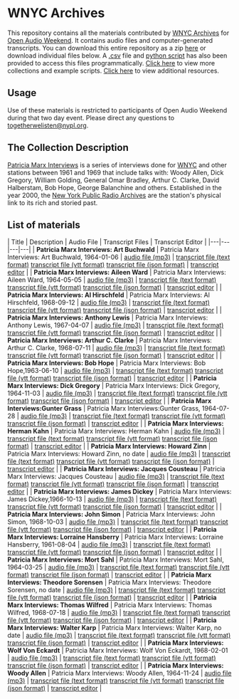 # WNYC Archives

This repository contains all the materials contributed by [WNYC Archives](http://www.wnyc.org/preservation/) for [Open Audio Weekend](https://github.com/nypl-openaudio/start-here). It contains audio files and computer-generated transcripts. You can download this entire repository as a zip [here](https://s3.amazonaws.com/togetherwelisten.nypl.org/data/data-wnyc.zip) or download individual files below. A [.csv](https://github.com/nypl-openaudio/data-wnyc/blob/master/manifest.csv) file and [python script](https://github.com/nypl-openaudio/data-wnyc/blob/master/get_materials.py) has also been provided to access this files programmatically. [Click here](https://github.com/nypl-openaudio/start-here/materials) to view more collections and example scripts. [Click here](https://github.com/nypl-openaudio/start-here#resources) to view additional resources.

## Usage
Use of these materials is restricted to participants of Open Audio Weekend during that two day event. Please direct any questions to [togetherwelisten@nypl.org](mailto:togetherwelisten@nypl.org).

## The Collection Description
[Patricia Marx Interviews](http://www.wnyc.org/shows/patricia-marx/) is a series of interviews done for [WNYC](http://www.wnyc.org/) and other stations between 1961 and 1969 that include talks with: Woody Allen, Dick Gregory, William Golding, General Omar Bradley, Arthur C. Clarke, David Halberstam, Bob Hope, George Balanchine and others. Established in the year 2000, the [New York Public Radio Archives](http://www.wnyc.org/series/archives-preservation/) are the station's physical link to its rich and storied past.

## List of materials
| Title | Description | Audio File | Transcript Files | Transcript Editor |
|---|---|---|---|
| **Patricia Marx Interviews: Art Buchwald** | Patricia Marx Interviews: Art Buchwald, 1964-01-06 | [audio file (mp3)](https://github.com/nypl-openaudio/data-wnyc/raw/master/audio/patricia-marx-interviews-art-buchwald.mp3) | [transcript file (text format)](https://github.com/nypl-openaudio/data-wnyc/raw/master/transcripts/text/patricia-marx-interviews-art-buchwald.text) [transcript file (vtt format)](https://github.com/nypl-openaudio/data-wnyc/raw/master/transcripts/vtt/patricia-marx-interviews-art-buchwald.vtt) [transcript file (json format)](https://github.com/nypl-openaudio/data-wnyc/raw/master/transcripts/json/patricia-marx-interviews-art-buchwald.json) | [transcript editor](https://opentranscript.herokuapp.com/transcripts/patricia-marx-interviews-art-buchwald) |
| **Patricia Marx Interviews: Aileen Ward** | Patricia Marx Interviews: Aileen Ward, 1964-05-05 | [audio file (mp3)](https://github.com/nypl-openaudio/data-wnyc/raw/master/audio/patricia-marx-interviews-aileen-ward.mp3) | [transcript file (text format)](https://github.com/nypl-openaudio/data-wnyc/raw/master/transcripts/text/patricia-marx-interviews-aileen-ward.text) [transcript file (vtt format)](https://github.com/nypl-openaudio/data-wnyc/raw/master/transcripts/vtt/patricia-marx-interviews-aileen-ward.vtt) [transcript file (json format)](https://github.com/nypl-openaudio/data-wnyc/raw/master/transcripts/json/patricia-marx-interviews-aileen-ward.json) | [transcript editor](https://opentranscript.herokuapp.com/transcripts/patricia-marx-interviews-aileen-ward) |
| **Patricia Marx Interviews: Al Hirschfeld** | Patricia Marx Interviews: Al Hirschfeld, 1968-09-12 | [audio file (mp3)](https://github.com/nypl-openaudio/data-wnyc/raw/master/audio/patricia-marx-interviews-al-hirschfeld.mp3) | [transcript file (text format)](https://github.com/nypl-openaudio/data-wnyc/raw/master/transcripts/text/patricia-marx-interviews-al-hirschfeld.text) [transcript file (vtt format)](https://github.com/nypl-openaudio/data-wnyc/raw/master/transcripts/vtt/patricia-marx-interviews-al-hirschfeld.vtt) [transcript file (json format)](https://github.com/nypl-openaudio/data-wnyc/raw/master/transcripts/json/patricia-marx-interviews-al-hirschfeld.json) | [transcript editor](https://opentranscript.herokuapp.com/transcripts/patricia-marx-interviews-al-hirschfeld) |
| **Patricia Marx Interviews: Anthony Lewis** | Patricia Marx Interviews: Anthony Lewis, 1967-04-07 | [audio file (mp3)](https://github.com/nypl-openaudio/data-wnyc/raw/master/audio/patricia-marx-interviews-anthony-lewis.mp3) | [transcript file (text format)](https://github.com/nypl-openaudio/data-wnyc/raw/master/transcripts/text/patricia-marx-interviews-anthony-lewis.text) [transcript file (vtt format)](https://github.com/nypl-openaudio/data-wnyc/raw/master/transcripts/vtt/patricia-marx-interviews-anthony-lewis.vtt) [transcript file (json format)](https://github.com/nypl-openaudio/data-wnyc/raw/master/transcripts/json/patricia-marx-interviews-anthony-lewis.json) | [transcript editor](https://opentranscript.herokuapp.com/transcripts/patricia-marx-interviews-anthony-lewis) |
| **Patricia Marx Interviews: Arthur C. Clarke** | Patricia Marx Interviews: Arthur C. Clarke, 1968-07-11 | [audio file (mp3)](https://github.com/nypl-openaudio/data-wnyc/raw/master/audio/patricia-marx-interviews-arthur-c-clarke.mp3) | [transcript file (text format)](https://github.com/nypl-openaudio/data-wnyc/raw/master/transcripts/text/patricia-marx-interviews-arthur-c-clarke.text) [transcript file (vtt format)](https://github.com/nypl-openaudio/data-wnyc/raw/master/transcripts/vtt/patricia-marx-interviews-arthur-c-clarke.vtt) [transcript file (json format)](https://github.com/nypl-openaudio/data-wnyc/raw/master/transcripts/json/patricia-marx-interviews-arthur-c-clarke.json) | [transcript editor](https://opentranscript.herokuapp.com/transcripts/patricia-marx-interviews-arthur-c-clarke) |
| **Patricia Marx Interviews: Bob Hope** | Patricia Marx Interviews: Bob Hope,1963-06-10 | [audio file (mp3)](https://github.com/nypl-openaudio/data-wnyc/raw/master/audio/patricia-marx-interviews-bob-hope.mp3) | [transcript file (text format)](https://github.com/nypl-openaudio/data-wnyc/raw/master/transcripts/text/patricia-marx-interviews-bob-hope.text) [transcript file (vtt format)](https://github.com/nypl-openaudio/data-wnyc/raw/master/transcripts/vtt/patricia-marx-interviews-bob-hope.vtt) [transcript file (json format)](https://github.com/nypl-openaudio/data-wnyc/raw/master/transcripts/json/patricia-marx-interviews-bob-hope.json) | [transcript editor](https://opentranscript.herokuapp.com/transcripts/patricia-marx-interviews-bob-hope) |
| **Patricia Marx Interviews: Dick Gregory** | Patricia Marx Interviews: Dick Gregory, 1964-11-03 | [audio file (mp3)](https://github.com/nypl-openaudio/data-wnyc/raw/master/audio/patricia-marx-interviews-dick-gregory.mp3) | [transcript file (text format)](https://github.com/nypl-openaudio/data-wnyc/raw/master/transcripts/text/patricia-marx-interviews-dick-gregory.text) [transcript file (vtt format)](https://github.com/nypl-openaudio/data-wnyc/raw/master/transcripts/vtt/patricia-marx-interviews-dick-gregory.vtt) [transcript file (json format)](https://github.com/nypl-openaudio/data-wnyc/raw/master/transcripts/json/patricia-marx-interviews-dick-gregory.json) | [transcript editor](https://opentranscript.herokuapp.com/transcripts/patricia-marx-interviews-dick-gregory) |
| **Patricia Marx Interviews:Gunter Grass** | Patricia Marx Interviews:Gunter Grass, 1964-07-28 | [audio file (mp3)](https://github.com/nypl-openaudio/data-wnyc/raw/master/audio/patricia-marx-interviewsgunter-grass.mp3) | [transcript file (text format)](https://github.com/nypl-openaudio/data-wnyc/raw/master/transcripts/text/patricia-marx-interviewsgunter-grass.text) [transcript file (vtt format)](https://github.com/nypl-openaudio/data-wnyc/raw/master/transcripts/vtt/patricia-marx-interviewsgunter-grass.vtt) [transcript file (json format)](https://github.com/nypl-openaudio/data-wnyc/raw/master/transcripts/json/patricia-marx-interviewsgunter-grass.json) | [transcript editor](https://opentranscript.herokuapp.com/transcripts/patricia-marx-interviewsgunter-grass) |
| **Patricia Marx Interviews: Herman Kahn** | Patricia Marx Interviews: Herman Kahn | [audio file (mp3)](https://github.com/nypl-openaudio/data-wnyc/raw/master/audio/patricia-marx-interviews-herman-kahn.mp3) | [transcript file (text format)](https://github.com/nypl-openaudio/data-wnyc/raw/master/transcripts/text/patricia-marx-interviews-herman-kahn.text) [transcript file (vtt format)](https://github.com/nypl-openaudio/data-wnyc/raw/master/transcripts/vtt/patricia-marx-interviews-herman-kahn.vtt) [transcript file (json format)](https://github.com/nypl-openaudio/data-wnyc/raw/master/transcripts/json/patricia-marx-interviews-herman-kahn.json) | [transcript editor](https://opentranscript.herokuapp.com/transcripts/patricia-marx-interviews-herman-kahn) |
| **Patricia Marx Interviews: Howard Zinn** | Patricia Marx Interviews: Howard Zinn, no date | [audio file (mp3)](https://github.com/nypl-openaudio/data-wnyc/raw/master/audio/patricia-marx-interviews-howard-zinn.mp3) | [transcript file (text format)](https://github.com/nypl-openaudio/data-wnyc/raw/master/transcripts/text/patricia-marx-interviews-howard-zinn.text) [transcript file (vtt format)](https://github.com/nypl-openaudio/data-wnyc/raw/master/transcripts/vtt/patricia-marx-interviews-howard-zinn.vtt) [transcript file (json format)](https://github.com/nypl-openaudio/data-wnyc/raw/master/transcripts/json/patricia-marx-interviews-howard-zinn.json) | [transcript editor](https://opentranscript.herokuapp.com/transcripts/patricia-marx-interviews-howard-zinn) |
| **Patricia Marx Interviews: Jacques Cousteau** | Patricia Marx Interviews: Jacques Cousteau | [audio file (mp3)](https://github.com/nypl-openaudio/data-wnyc/raw/master/audio/patricia-marx-interviews-jacques-cousteau.mp3) | [transcript file (text format)](https://github.com/nypl-openaudio/data-wnyc/raw/master/transcripts/text/patricia-marx-interviews-jacques-cousteau.text) [transcript file (vtt format)](https://github.com/nypl-openaudio/data-wnyc/raw/master/transcripts/vtt/patricia-marx-interviews-jacques-cousteau.vtt) [transcript file (json format)](https://github.com/nypl-openaudio/data-wnyc/raw/master/transcripts/json/patricia-marx-interviews-jacques-cousteau.json) | [transcript editor](https://opentranscript.herokuapp.com/transcripts/patricia-marx-interviews-jacques-cousteau) |
| **Patricia Marx Interviews: James Dickey** | Patricia Marx Interviews: James Dickey,1966-10-13 | [audio file (mp3)](https://github.com/nypl-openaudio/data-wnyc/raw/master/audio/patricia-marx-interviews-james-dickey.mp3) | [transcript file (text format)](https://github.com/nypl-openaudio/data-wnyc/raw/master/transcripts/text/patricia-marx-interviews-james-dickey.text) [transcript file (vtt format)](https://github.com/nypl-openaudio/data-wnyc/raw/master/transcripts/vtt/patricia-marx-interviews-james-dickey.vtt) [transcript file (json format)](https://github.com/nypl-openaudio/data-wnyc/raw/master/transcripts/json/patricia-marx-interviews-james-dickey.json) | [transcript editor](https://opentranscript.herokuapp.com/transcripts/patricia-marx-interviews-james-dickey) |
| **Patricia Marx Interviews: John Simon** | Patricia Marx Interviews: John Simon, 1968-10-03 | [audio file (mp3)](https://github.com/nypl-openaudio/data-wnyc/raw/master/audio/patricia-marx-interviews-john-simon.mp3) | [transcript file (text format)](https://github.com/nypl-openaudio/data-wnyc/raw/master/transcripts/text/patricia-marx-interviews-john-simon.text) [transcript file (vtt format)](https://github.com/nypl-openaudio/data-wnyc/raw/master/transcripts/vtt/patricia-marx-interviews-john-simon.vtt) [transcript file (json format)](https://github.com/nypl-openaudio/data-wnyc/raw/master/transcripts/json/patricia-marx-interviews-john-simon.json) | [transcript editor](https://opentranscript.herokuapp.com/transcripts/patricia-marx-interviews-john-simon) |
| **Patricia Marx Interviews: Lorraine Hansberry** | Patricia Marx Interviews: Lorraine Hansberry, 1961-08-04 | [audio file (mp3)](https://github.com/nypl-openaudio/data-wnyc/raw/master/audio/patricia-marx-interviews-lorraine-hansberry.mp3) | [transcript file (text format)](https://github.com/nypl-openaudio/data-wnyc/raw/master/transcripts/text/patricia-marx-interviews-lorraine-hansberry.text) [transcript file (vtt format)](https://github.com/nypl-openaudio/data-wnyc/raw/master/transcripts/vtt/patricia-marx-interviews-lorraine-hansberry.vtt) [transcript file (json format)](https://github.com/nypl-openaudio/data-wnyc/raw/master/transcripts/json/patricia-marx-interviews-lorraine-hansberry.json) | [transcript editor](https://opentranscript.herokuapp.com/transcripts/patricia-marx-interviews-lorraine-hansberry) |
| **Patricia Marx Interviews: Mort Sahl** | Patricia Marx Interviews: Mort Sahl, 1964-03-25 | [audio file (mp3)](https://github.com/nypl-openaudio/data-wnyc/raw/master/audio/patricia-marx-interviews-mort-sahl.mp3) | [transcript file (text format)](https://github.com/nypl-openaudio/data-wnyc/raw/master/transcripts/text/patricia-marx-interviews-mort-sahl.text) [transcript file (vtt format)](https://github.com/nypl-openaudio/data-wnyc/raw/master/transcripts/vtt/patricia-marx-interviews-mort-sahl.vtt) [transcript file (json format)](https://github.com/nypl-openaudio/data-wnyc/raw/master/transcripts/json/patricia-marx-interviews-mort-sahl.json) | [transcript editor](https://opentranscript.herokuapp.com/transcripts/patricia-marx-interviews-mort-sahl) |
| **Patricia Marx Interviews: Theodore Sorensen** | Patricia Marx Interviews: Theodore Sorensen, no date | [audio file (mp3)](https://github.com/nypl-openaudio/data-wnyc/raw/master/audio/patricia-marx-interviews-theodore-sorensen.mp3) | [transcript file (text format)](https://github.com/nypl-openaudio/data-wnyc/raw/master/transcripts/text/patricia-marx-interviews-theodore-sorensen.text) [transcript file (vtt format)](https://github.com/nypl-openaudio/data-wnyc/raw/master/transcripts/vtt/patricia-marx-interviews-theodore-sorensen.vtt) [transcript file (json format)](https://github.com/nypl-openaudio/data-wnyc/raw/master/transcripts/json/patricia-marx-interviews-theodore-sorensen.json) | [transcript editor](https://opentranscript.herokuapp.com/transcripts/patricia-marx-interviews-theodore-sorensen) |
| **Patricia Marx Interviews: Thomas Wilfred** | Patricia Marx Interviews: Thomas Wilfred, 1968-07-18 | [audio file (mp3)](https://github.com/nypl-openaudio/data-wnyc/raw/master/audio/patricia-marx-interviews-thomas-wilfred.mp3) | [transcript file (text format)](https://github.com/nypl-openaudio/data-wnyc/raw/master/transcripts/text/patricia-marx-interviews-thomas-wilfred.text) [transcript file (vtt format)](https://github.com/nypl-openaudio/data-wnyc/raw/master/transcripts/vtt/patricia-marx-interviews-thomas-wilfred.vtt) [transcript file (json format)](https://github.com/nypl-openaudio/data-wnyc/raw/master/transcripts/json/patricia-marx-interviews-thomas-wilfred.json) | [transcript editor](https://opentranscript.herokuapp.com/transcripts/patricia-marx-interviews-thomas-wilfred) |
| **Patricia Marx Interviews: Walter Karp** | Patricia Marx Interviews: Walter Karp, no date | [audio file (mp3)](https://github.com/nypl-openaudio/data-wnyc/raw/master/audio/patricia-marx-interviews-walter-karp.mp3) | [transcript file (text format)](https://github.com/nypl-openaudio/data-wnyc/raw/master/transcripts/text/patricia-marx-interviews-walter-karp.text) [transcript file (vtt format)](https://github.com/nypl-openaudio/data-wnyc/raw/master/transcripts/vtt/patricia-marx-interviews-walter-karp.vtt) [transcript file (json format)](https://github.com/nypl-openaudio/data-wnyc/raw/master/transcripts/json/patricia-marx-interviews-walter-karp.json) | [transcript editor](https://opentranscript.herokuapp.com/transcripts/patricia-marx-interviews-walter-karp) |
| **Patricia Marx Interviews: Wolf Von Eckardt** | Patricia Marx Interviews: Wolf Von Eckardt, 1968-02-01 | [audio file (mp3)](https://github.com/nypl-openaudio/data-wnyc/raw/master/audio/patricia-marx-interviews-wolf-von-eckardt.mp3) | [transcript file (text format)](https://github.com/nypl-openaudio/data-wnyc/raw/master/transcripts/text/patricia-marx-interviews-wolf-von-eckardt.text) [transcript file (vtt format)](https://github.com/nypl-openaudio/data-wnyc/raw/master/transcripts/vtt/patricia-marx-interviews-wolf-von-eckardt.vtt) [transcript file (json format)](https://github.com/nypl-openaudio/data-wnyc/raw/master/transcripts/json/patricia-marx-interviews-wolf-von-eckardt.json) | [transcript editor](https://opentranscript.herokuapp.com/transcripts/patricia-marx-interviews-wolf-von-eckardt) |
| **Patricia Marx Interviews: Woody Allen** | Patricia Marx Interviews: Woody Allen, 1964-11-24 | [audio file (mp3)](https://github.com/nypl-openaudio/data-wnyc/raw/master/audio/patricia-marx-interviews-woody-allen.mp3) | [transcript file (text format)](https://github.com/nypl-openaudio/data-wnyc/raw/master/transcripts/text/patricia-marx-interviews-woody-allen.text) [transcript file (vtt format)](https://github.com/nypl-openaudio/data-wnyc/raw/master/transcripts/vtt/patricia-marx-interviews-woody-allen.vtt) [transcript file (json format)](https://github.com/nypl-openaudio/data-wnyc/raw/master/transcripts/json/patricia-marx-interviews-woody-allen.json) | [transcript editor](https://opentranscript.herokuapp.com/transcripts/patricia-marx-interviews-woody-allen) |
